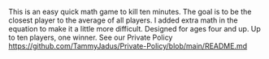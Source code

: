 This is an easy quick math game to kill ten minutes. 
The goal is to be the closest player to the average of all players.
I added extra math in the equation to make it a little more difficult. 
Designed for ages four and up. Up to ten players, one winner. 
See our Private Policy https://github.com/TammyJadus/Private-Policy/blob/main/README.md
